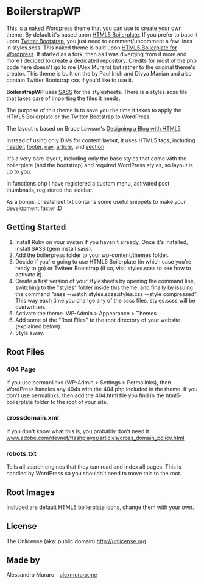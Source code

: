BoilerstrapWP
===============================

This is a naked Wordpress theme that you can use to create your own theme. By default it's based upon [HTML5 Boilerplate](http://html5boilerplate.com/). If you prefer to base it upon [Twitter Bootstrap](http://twitter.github.com/bootstrap/), you just need to comment/uncomment a few lines in styles.scss.
This naked theme is built upon [HTML5 Boilerplate for Wordpress](https://github.com/zencoder/html5-boilerplate-for-wordpress). It started as a fork, then as I was diverging from it more and more I decided to create a dedicated repository. Credits for most of the php code here doesn't go to me (Alex Muraro) but rather to the original theme's creator. This theme is built on the  by Paul Irish and Divya Manian and also contain Twitter Bootstrap css if you'd like to use it.

**BoilerstrapWP** uses [SASS](http://sass-lang.com/) for the stylesheets. There is a styles.scss file that takes care of importing the files it needs.

The purpose of this theme is to save you the time it takes to apply the HTML5 Boilerplate or the Twitter Bootstrap to WordPress.

The layout is based on Bruce Lawson's [Designing a Blog with HTML5](http://html5doctor.com/designing-a-blog-with-html5/)

Instead of using only DIVs for content layout, it uses HTML5 tags, including [header](http://html5doctor.com/the-header-element/), 
[footer](http://www.w3schools.com/html5/tag_footer.asp), 
[nav](http://www.w3schools.com/html5/tag_nav.asp), 
[article](http://www.w3schools.com/html5/tag_article.asp), 
and [section](http://html5doctor.com/the-section-element/).

It's a very bare layout, including only the base styles that come with the boilerplate (and the bootstrap) and required WordPress styles, so layout is up to you.

In functions.php I have registered a custom menu, activated post thumbnails, registered the sidebar.

As a bonus, cheatsheet.txt contains some useful snippets to make your development faster :D

Getting Started
---------------
1. Install Ruby on your systen if you haven't already. Once it's installed, install SASS (gem install sass).
2. Add the boilerpress folder to your wp-content/themes folder.
3. Decide if you're going to use HTML5 Boilerplate (in which case you're ready to go) or Twiteer Bootstrap (if so, visit styles.scss to see how to activate it).
3. Create a first version of your stylesheets by opening the command line, switching to the "styles" folder inside this theme, and finally by issuing the command "sass --watch styles.scss:styles.css --style compressed". This way each time you change any of the scss files, styles.scss will be overwritten.
4. Activate the theme. WP-Admin > Appearance > Themes
5. Add some of the "Root Files" to the root directory of your website (explained below).
6. Style away.

Root Files
----------

### 404 Page
If you use permanlinks (WP-Admin > Settings > Permalinks), then WordPress handles any 404s with the 404.php included in the theme. If you don't use permalinks, then add the 404.html file you find in the html5-boilerplate folder to the root of your site.

### crossdomain.xml
If you don't know what this is, you probably don't need it.
www.adobe.com/devnet/flashplayer/articles/cross_domain_policy.html

### robots.txt
Tells all search engines that they can read and index all pages. This is handled by WordPress so you shouldn't need to move this to the root.

Root Images
-----------
Included are default HTML5 boilerplate icons, change them with your own.

License
-------

The Unlicense (aka: public domain) http://unlicense.org

Made by
-------
Alessandro Muraro - [alexmuraro.me](http://www.alexmuraro.me)

